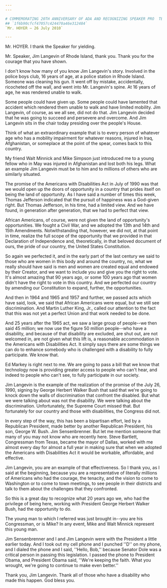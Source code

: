 ```yaml
---
---

# COMMEMORATING 20TH ANNIVERSARY OF ADA AND RECOGNIZING SPEAKER PRO  TEMPORE LANGEVIN
## `1f6b90cfcf47057c424470a46e312484`
`Mr. HOYER — 26 July 2010`

---
```



Mr. HOYER. I thank the Speaker for yielding.

Mr. Speaker, Jim Langevin of Rhode Island, thank you. Thank you for 
the courage that you have shown.

I don't know how many of you know Jim Langevin's story. Involved in 
the police boys club, 16 years of age, at a police station in Rhode 
Island. Someone was cleaning his gun. It went off by mistake, 
accidentally, ricocheted off the wall, and went into Mr. Langevin's 
spine. At 16 years of age, he was rendered unable to walk.

Some people could have given up. Some people could have lamented that 
accident which rendered them unable to walk and have limited mobility. 
Jim Langevin, of course, as we all see, did not do that. Jim Langevin 
decided that he was going to succeed and persevere and overcome. And 
Jim Langevin sits in the chair today presiding over the people's House.

Think of what an extraordinary example that is to every person of 
whatever age who has a mobility impairment for whatever reasons, 
injured in Iraq, Afghanistan, or someplace at the point of the spear, 
comes back to this country.

My friend Walt Minnick and Mike Simpson just introduced me to a young 
fellow who in May was injured in Afghanistan and lost both his legs. 
What an example Jim Langevin must be to him and to millions of others 
who are similarly situated.

The promise of the Americans with Disabilities Act in July of 1990 
was that we would open up the doors of opportunity in a country that 
prides itself on being the land of opportunity. As I have said a number 
of times this week, Thomas Jefferson indicated that the pursuit of 
happiness was a God-given right. But Thomas Jefferson, in his time, had 
a limited view. And we have found, in generation after generation, that 
we had to perfect that view.

African Americans, of course, were not given the land of 
opportunity's opportunities. We fought a Civil War, and we adopted the 
13th and 14th and 15th Amendments. Notwithstanding that, however, we 
did not, at that point in time, realize the full scope of the 
opportunity that we provided in that Declaration of Independence and, 
theoretically, in that beloved document of ours, the pride of our 
country, the United States Constitution.

So again we perfected it, and in the early part of the last century 
we said to those who are women in this body and around the country, no, 
what we really should have said is men and women are created equal and 
endowed by their Creator, and we want to include you and give you the 
right to vote. It's almost amazing that 90 years ago, or some 100 years 
ago that women didn't have the right to vote in this country. And we 
perfected our country by amending our Constitution to expand, further, 
the opportunities.

And then in 1964 and 1965 and 1957 and further, we passed acts which 
have said, look, we said that African Americans were equal, but we 
still see discrimination. And Martin Luther King, Jr., called our 
attention to the fact that this was not yet a perfect Union and that 
work needed to be done.

And 25 years after the 1965 act, we saw a large group of people--we 
then said 45 million; we now use the figure 50 million people--who have 
a disability, and because of that disability are excluded, are shut 
out, are not welcomed in, are not given what this lift is, a reasonable 
accommodation in the Americans with Disabilities Act. It simply says 
there are some things we can do to enhance somebody who is challenged 
with a disability to fully participate. We know that.

Ed Markey is right next to me. We are going to pass a bill that we 
know that technology now is providing greater access to people who 
can't hear, and indeed to people who can't see, to fully participate in 
our society.


Jim Langevin is the example of the realization of the promise of the 
July 26, 1990, signing by George Herbert Walker Bush that said that 
we're going to knock down the walls of discrimination that confront the 
disabled. But what we were talking about was not the disability. We 
were talking about the discrimination. Unfortunately, the Supreme Court 
missed that. But fortunately for our country and those with 
disabilities, the Congress did not.

In every step of the way, this has been a bipartisan effort, led by a 
Republican President, made better by another Republican President, his 
son, George W. Bush. Jim Sensenbrenner. But let me mention someone that 
many of you may not know who are recently here. Steve Bartlett, 
Congressman from Texas, became the mayor of Dallas, worked with me 
almost every day for almost a full year in making sure that when we 
adopted the Americans with Disabilities Act it would be workable, 
affordable, and effective.

Jim Langevin, you are an example of that effectiveness. So I thank 
you, as I said at the beginning, because you are a representative of 
literally millions of Americans who had the courage, the tenacity, and 
the vision to come to Washington or to come to town meetings, to see 
people in their districts and talk to them about the challenges that 
they confronted.

So this is a great day to recognize what 20 years ago we, who had the 
privilege of being here, working with President George Herbert Walker 
Bush, had the opportunity to do.

The young man to which I referred was just brought in--you are his 
Congressman, or is Mike? In any event, Mike and Walt Minnick represent 
this young man.

Jim Sensenbrenner and I and Jim Langevin were with the President a 
little earlier today. And I took out my cell phone and I punched ''D'' 
on my phone, and I dialed the phone and I said, ''Hello, Bob,'' because 
Senator Dole was a critical person in passing this legislation. I 
passed the phone to President Obama, and President Obama said, ''We're 
keeping the faith. What you wrought, we're going to continue to make 
even better.''



Thank you, Jim Langevin. Thank all of those who have a disability who 
made this happen. God bless you.